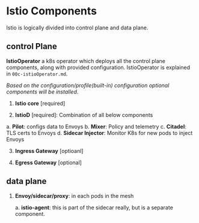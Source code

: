 # Istio Components

Istio is logically divided into control plane and data plane.

## control Plane

**IstioOperator** a k8s operator which deploys all the control plane components, along with provided configuration. IstioOperator is explained in `00c-istioOperator.md`. 

*Based on the configuration/profile(built-in) configuration optional components will be installed*.

1. **Istio core** [required]

2. **IstioD** [required]: Combination of all below components
  
  a. **Pilot**: configs data to Envoys
  b. **Mixer**: Policy and telemetry
  c. **Citadel**: TLS certs to Envoys
  d. **Sidecar Injector**: Monitor K8s for new pods to inject Envoys

3. **Ingress Gateway** [optioanl]

4. **Egress Gateway** [optional]

## data plane

1. **Envoy/sidecar/proxy**: in each pods in the mesh

    a. **istio-agent**: this is part of the sidecar really, but is a separate component.

